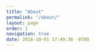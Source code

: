 ```yaml
---
title: "About"
permalink: "/about/"
layout: page
order: 1
navigation: true
date: 2018-10-01 17:49:36 -0700
---
```


